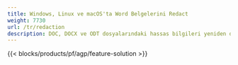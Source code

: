 ```yaml
---
title: Windows, Linux ve macOS'ta Word Belgelerini Redact 
weight: 7730
url: /tr/redaction
description: DOC, DOCX ve ODT dosyalarındaki hassas bilgileri yeniden düzenlemek için ücretsiz Uygulama ve API'ler
---
```


{{< blocks/products/pf/agp/feature-solution >}} 

